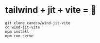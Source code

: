 # tailwind + jit + vite = 🍰

```
git clone caneco/wind-jit-vite
cd wind-jit-vite
npm install
npm run serve
```
